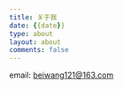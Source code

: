 ```yaml
---
title: 关于我
date: {{date}}
type: about 
layout: about
comments: false
---
```




email: beiwang121@163.com

